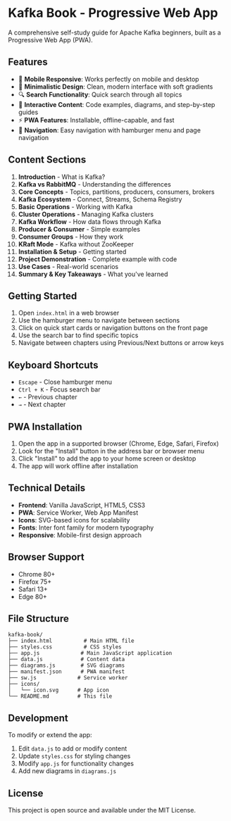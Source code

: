 # Kafka Book - Progressive Web App

A comprehensive self-study guide for Apache Kafka beginners, built as a Progressive Web App (PWA).

## Features

- 📱 **Mobile Responsive**: Works perfectly on mobile and desktop
- 🎨 **Minimalistic Design**: Clean, modern interface with soft gradients
- 🔍 **Search Functionality**: Quick search through all topics
- 📖 **Interactive Content**: Code examples, diagrams, and step-by-step guides
- ⚡ **PWA Features**: Installable, offline-capable, and fast
- 🎯 **Navigation**: Easy navigation with hamburger menu and page navigation

## Content Sections

1. **Introduction** - What is Kafka?
2. **Kafka vs RabbitMQ** - Understanding the differences
3. **Core Concepts** - Topics, partitions, producers, consumers, brokers
4. **Kafka Ecosystem** - Connect, Streams, Schema Registry
5. **Basic Operations** - Working with Kafka
6. **Cluster Operations** - Managing Kafka clusters
7. **Kafka Workflow** - How data flows through Kafka
8. **Producer & Consumer** - Simple examples
9. **Consumer Groups** - How they work
10. **KRaft Mode** - Kafka without ZooKeeper
11. **Installation & Setup** - Getting started
12. **Project Demonstration** - Complete example with code
13. **Use Cases** - Real-world scenarios
14. **Summary & Key Takeaways** - What you've learned

## Getting Started

1. Open `index.html` in a web browser
2. Use the hamburger menu to navigate between sections
3. Click on quick start cards or navigation buttons on the front page
4. Use the search bar to find specific topics
5. Navigate between chapters using Previous/Next buttons or arrow keys

## Keyboard Shortcuts

- `Escape` - Close hamburger menu
- `Ctrl + K` - Focus search bar
- `←` - Previous chapter
- `→` - Next chapter

## PWA Installation

1. Open the app in a supported browser (Chrome, Edge, Safari, Firefox)
2. Look for the "Install" button in the address bar or browser menu
3. Click "Install" to add the app to your home screen or desktop
4. The app will work offline after installation

## Technical Details

- **Frontend**: Vanilla JavaScript, HTML5, CSS3
- **PWA**: Service Worker, Web App Manifest
- **Icons**: SVG-based icons for scalability
- **Fonts**: Inter font family for modern typography
- **Responsive**: Mobile-first design approach

## Browser Support

- Chrome 80+
- Firefox 75+
- Safari 13+
- Edge 80+

## File Structure

```
kafka-book/
├── index.html          # Main HTML file
├── styles.css          # CSS styles
├── app.js             # Main JavaScript application
├── data.js            # Content data
├── diagrams.js        # SVG diagrams
├── manifest.json      # PWA manifest
├── sw.js             # Service worker
├── icons/
│   └── icon.svg      # App icon
└── README.md         # This file
```

## Development

To modify or extend the app:

1. Edit `data.js` to add or modify content
2. Update `styles.css` for styling changes
3. Modify `app.js` for functionality changes
4. Add new diagrams in `diagrams.js`

## License

This project is open source and available under the MIT License.
